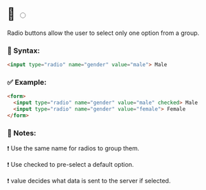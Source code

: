 # 🔘 <input type="radio">

Radio buttons allow the user to select only one option from a group.

### 🔹 Syntax:
```html
<input type="radio" name="gender" value="male"> Male
```
### ✅ Example:
```html
<form>
  <input type="radio" name="gender" value="male" checked> Male
  <input type="radio" name="gender" value="female"> Female
</form>
```
### 🧠 Notes:

❗ Use the same name for radios to group them.

❗ Use checked to pre-select a default option.

❗ value decides what data is sent to the server if selected.
